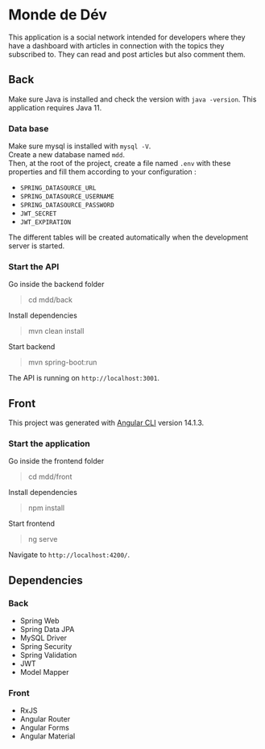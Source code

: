 # Monde de Dév

This application is a social network intended for developers where they have a dashboard with articles in connection with the topics they subscribed to.
They can read and post articles but also comment them.

## Back

Make sure Java is installed and check the version with `java -version`. This application requires Java 11.

### Data base

Make sure mysql is installed with `mysql -V`.  
Create a new database named `mdd`.  
Then, at the root of the project, create a file named `.env` with these properties and fill them according to your configuration :
- `SPRING_DATASOURCE_URL`
- `SPRING_DATASOURCE_USERNAME`
- `SPRING_DATASOURCE_PASSWORD`
- `JWT_SECRET`
- `JWT_EXPIRATION`

The different tables will be created automatically when the development server is started.

### Start the API

Go inside the backend folder
> cd mdd/back

Install dependencies
> mvn clean install

Start backend
> mvn spring-boot:run

The API is running on `http://localhost:3001`.

## Front

This project was generated with [Angular CLI](https://github.com/angular/angular-cli) version 14.1.3.

### Start the application

Go inside the frontend folder
> cd mdd/front

Install dependencies
> npm install

Start frontend
> ng serve

Navigate to `http://localhost:4200/`.

## Dependencies

### Back

- Spring Web
- Spring Data JPA
- MySQL Driver
- Spring Security
- Spring Validation
- JWT
- Model Mapper

### Front

- RxJS
- Angular Router
- Angular Forms
- Angular Material